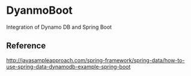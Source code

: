 # DyanmoBoot
Integration of Dynamo DB and Spring Boot

## Reference
http://javasampleapproach.com/spring-framework/spring-data/how-to-use-spring-data-dynamodb-example-spring-boot
